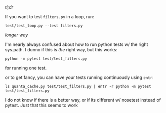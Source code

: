 
*tl;dr*

If you want to test `filters.py` in a loop, run:

```
test/test_loop.py --test filters.py
```


*longer way*

I'm nearly always confused about how to run python tests w/ the right sys.path.  I dunno if this is _the_
right way, but this works:

```
python -m pytest test/test_filters.py
```

for running one test.

or to get fancy, you can have your tests running continuously using `entr`:

```
ls quanta_cache.py test/test_filters.py | entr -r python -m pytest test/test_filters.py
```


I do not know if there is a better way, or if its different w/ nosetest instead of pytest.  Just that this seems to work
